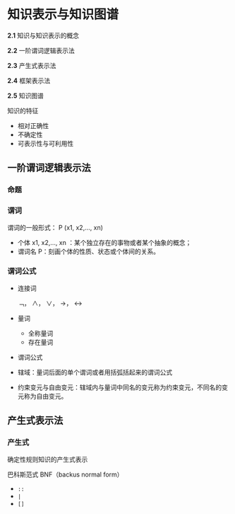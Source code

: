 # 知识表示与知识图谱

**2.1** 知识与知识表示的概念

**2.2** 一阶谓词逻辑表示法

**2.3** 产生式表示法

**2.4** 框架表示法

**2.5** 知识图谱

知识的特征

- 相对正确性
- 不确定性
- 可表示性与可利用性

## 一阶谓词逻辑表示法

### 命题

### 谓词

谓词的一般形式： P (x1, x2,…, xn)

- 个体 x1, x2,…, xn ：某个独立存在的事物或者某个抽象的概念；
- 谓词名 P：刻画个体的性质、状态或个体间的关系。

### 谓词公式

- 连接词

  ﹁， ∧， ∨， →， ↔

- 量词

  - 全称量词
  - 存在量词

- 谓词公式

- 辖域：量词后面的单个谓词或者用括弧括起来的谓词公式

- 约束变元与自由变元：辖域内与量词中同名的变元称为约束变元，不同名的变元称为自由变元。

## 产生式表示法

### 产生式

确定性规则知识的产生式表示

巴科斯范式 BNF（backus normal form）

- `::`
- `|`
- `[]`
